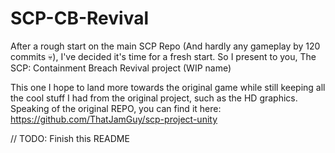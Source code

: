 # SCP-CB-Revival
After a rough start on the main SCP Repo (And hardly any gameplay by 120 commits 💀), I've decided it's time for a fresh start. So I present to you,
The SCP: Containment Breach Revival project (WIP name)

This one I hope to land more towards the original game while still keeping all the cool stuff I had from the original project, such as the HD graphics.
Speaking of the original REPO, you can find it here: https://github.com/ThatJamGuy/scp-project-unity

// TODO: Finish this README
